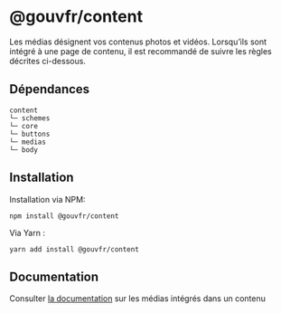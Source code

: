 # @gouvfr/content

Les médias désignent vos contenus photos et vidéos. Lorsqu’ils sont intégré à une page de contenu, il est recommandé de suivre les règles décrites ci-dessous.

## Dépendances
```shell
content
└─ schemes
└─ core
└─ buttons
└─ medias
└─ body
```

## Installation
Installation via NPM:
```
npm install @gouvfr/content
```
Via Yarn :
```
yarn add install @gouvfr/content
```

## Documentation

Consulter [la documentation](https://gouvfr.atlassian.net/wiki/spaces/DB/pages/153813475/M+dias+-+medias) sur les médias intégrés dans un contenu
